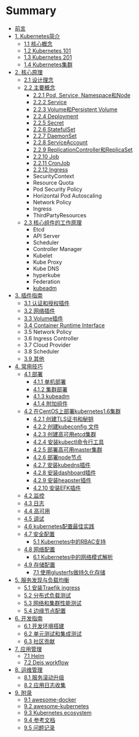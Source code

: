 # Summary

- [前言](README.md)
- [1. Kubernetes简介](introduction/index.md)
  - [1.1 核心概念](introduction/concepts.md)
  - [1.2 Kubernetes 101](introduction/101.md)
  - [1.3 Kubernetes 201](introduction/201.md)
  - [1.4 Kubernetes集群](introduction/cluster.md)
- [2. 核心原理](architecture/index.md)
  - [2.1 设计理念](architecture/concepts.md)
  - [2.2 主要概念](architecture/objects.md)
    - [2.2.1 Pod, Service, Namespace和Node](introduction/concepts.md)
    - [2.2.2 Service](architecture/Service.md)
    - [2.2.3 Volume和Persistent Volume](architecture/Volume.md)
    - [2.2.4 Deployment](architecture/deployment.md)
    - [2.2.5 Secret](architecture/Secret.md)
    - [2.2.6 StatefulSet](architecture/statefulset.md)
    - [2.2.7 DaemonSet](architecture/daemonset.md)
    - [2.2.8 ServiceAccount](architecture/serviceaccount.md)
    - [2.2.9 ReplicationController和ReplicaSet](architecture/replicaset.md)
    - [2.2.10 Job](architecture/job.md)
    - [2.2.11 CronJob](architecture/cronjob.md)
    - [2.2.12 Ingress](architecture/ingress.md)
    - SecurityContext
    - Resource Quota
    - Pod Security Policy
    - Horizontal Pod Autoscaling
    - Network Policy
    - Ingress
    - ThirdPartyResources
  - [2.3 核心组件的工作原理](components/index.md)
    - Etcd
    - API Server
    - Scheduler
    - Controller Manager
    - Kubelet
    - Kube Proxy
    - Kube DNS
    - hyperkube
    - Federation
    - [kubeadm](architecture/kubeadm.md)
- [3. 插件指南](plugins/index.md)
  - [3.1 认证和授权插件](plugins/auth.md)
  - [3.2 网络插件](plugins/network.md)
  - [3.3 Volume插件](plugins/volume.md)
  - [3.4 Container Runtime Interface](plugins/CRI.md)
  - 3.5 Network Policy
  - 3.6 Ingress Controller
  - 3.7 Cloud Provider
  - 3.8 Scheduler
  - [3.9 其他](plugins/other.md)
- [4. 常用技巧](deploy/index.md)
  - [4.1 部署](deploy/index.md)
    - [4.1.1 单机部署](deploy/single.md)
    - [4.1.2 集群部署](deploy/cluster.md)
    - [4.1.3 kubeadm](deploy/kubeadm.md)
    - [4.1.4 附加组件](addons/index.md)
  - [ 4.2 在CentOS上部署kubernetes1.6集群](deploy/centos/install-kbernetes1.6-on-centos.md)
    - [4.2.1 创建TLS证书和秘钥](deploy/centos/create-tls-and-secret-key.md)
    - [4.2.2 创建kubeconfig 文件](deploy/centos/create-kubeconfig.md)
    - [4.2.3 创建高可用etcd集群](deploy/centos/etcd-cluster-installation.md)
    - [4.2.4 安装kubectl命令行工具](deploy/centos/kubectl-installation.md)
    - [4.2.5 部署高可用master集群](deploy/centos/master-installation.md)
    - [4.2.6 部署node节点](deploy/centos/node-installation.md)
    - [4.2.7 安装kubedns插件](deploy/centos/kubedns-addon-installation.md)
    - [4.2.8 安装dashboard插件](deploy/centos/dashboard-addon-installation.md)
    - [4.2.9 安装heapster插件](deploy/centos/heapster-addon-installation.md)
    - [4.2.10 安装EFK插件](deploy/centos/efk-addon-installation.md)
  - [4.2 监控](monitor/index.md)
  - [4.3 日志](deploy/logging.md)
  - [4.4 高可用](ha/index.md)
  - [4.5 调试](debugging/index.md)
  - [4.6 kubernetes配置最佳实践](deploy/kubernetes-configuration-best-practice.md)
  - [4.7 安全配置](security/security-configuration.md)
    * [5.1 Kubernetes中的RBAC支持](./security/rbac-support-in-kubernetes.md)
  - [4.8 网络配置](network/index.md)
     * [6.1 Kubernetes中的网络模式解析](network/network-modes-in-kubernetes.md)
  - [4.9 存储配置](storage/index.md)
    - [7.1 使用glusterfs做持久化存储](storage/using-glusterfs-for-persistent-storage.md)
- [5. 服务发现与负载均衡](service-discovery-lb/index.md)
  * [5.1 安装Traefik ingress](service-discovery-lb/traefik-ingress-installation.md)
  * [5.2 分布式负载测试](service-discovery-lb/distributed-load-test.md)
  * [5.3 网络和集群性能测试](service-discovery-lb/network-and-cluster-perfermance-test.md)
  * [5.4 边缘节点配置](service-discovery-lb/edge-node-configuration.md)
- [6. 开发指南](dev/index.md)
  - [6.1 开发环境搭建](dev/index.md)
  - [6.2 单元测试和集成测试](dev/testing.md)
  - [6.3 社区贡献](dev/contribute.md)
- [7. 应用管理](apps/index.md)
  - [7.1 Helm](apps/helm-app.md)
  - [7.2 Deis workflow](apps/deis.md)
- [8. 运维管理](ops/index.md)
  - [8.1 服务滚动升级](ops/service-rolling-update.md)
  - [8.2 应用日志收集](ops/app-log-collection.md)
- [9. 附录](appendix/index.md)
  - [9.1 awesome-docker](appendix/awesome-docker.md)
  - [9.2 awesome-kubernetes](appendix/awesome-kubernetes.md)
  - [9.3 Kubernetes ecosystem](ecosystem.md)
  - [9.4 参考文档](reference.md)
  - [9.5 问题记录](issues.md)